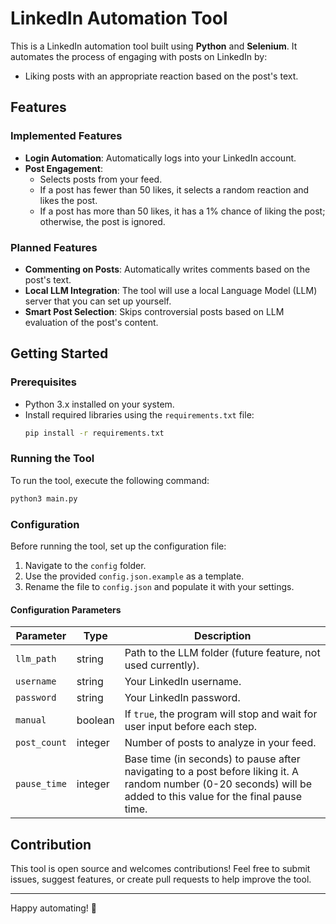 # LinkedIn Automation Tool

This is a LinkedIn automation tool built using **Python** and **Selenium**. It automates the process of engaging with posts on LinkedIn by:

- Liking posts with an appropriate reaction based on the post's text.

## Features

### Implemented Features
- **Login Automation**: Automatically logs into your LinkedIn account.
- **Post Engagement**: 
  - Selects posts from your feed.
  - If a post has fewer than 50 likes, it selects a random reaction and likes the post.
  - If a post has more than 50 likes, it has a 1% chance of liking the post; otherwise, the post is ignored.

### Planned Features
- **Commenting on Posts**: Automatically writes comments based on the post's text.
- **Local LLM Integration**: The tool will use a local Language Model (LLM) server that you can set up yourself.
- **Smart Post Selection**: Skips controversial posts based on LLM evaluation of the post's content.

## Getting Started

### Prerequisites
- Python 3.x installed on your system.
- Install required libraries using the `requirements.txt` file:
  ```bash
  pip install -r requirements.txt
  ```

### Running the Tool
To run the tool, execute the following command:
```bash
python3 main.py
```

### Configuration
Before running the tool, set up the configuration file:
1. Navigate to the `config` folder.
2. Use the provided `config.json.example` as a template.
3. Rename the file to `config.json` and populate it with your settings.

#### Configuration Parameters
| Parameter      | Type    | Description                                                                 |
|----------------|---------|-----------------------------------------------------------------------------|
| `llm_path`     | string  | Path to the LLM folder (future feature, not used currently).                |
| `username`     | string  | Your LinkedIn username.                                                     |
| `password`     | string  | Your LinkedIn password.                                                     |
| `manual`       | boolean | If `true`, the program will stop and wait for user input before each step.  |
| `post_count`   | integer | Number of posts to analyze in your feed.                                    |
| `pause_time`   | integer | Base time (in seconds) to pause after navigating to a post before liking it. A random number (0-20 seconds) will be added to this value for the final pause time. |

## Contribution
This tool is open source and welcomes contributions! Feel free to submit issues, suggest features, or create pull requests to help improve the tool.

---

Happy automating! 🚀
